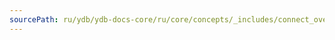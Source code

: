 ```yaml
---
sourcePath: ru/ydb/ydb-docs-core/ru/core/concepts/_includes/connect_overlay/endpoint_example.md
---
```

